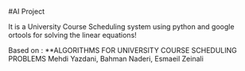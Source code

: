 #AI Project

It is a University Course Scheduling system using python and google ortools for solving the linear equations!

Based on : **ALGORITHMS FOR UNIVERSITY COURSE SCHEDULING PROBLEMS  </b>
</b> Mehdi Yazdani, Bahman Naderi, Esmaeil Zeinali
